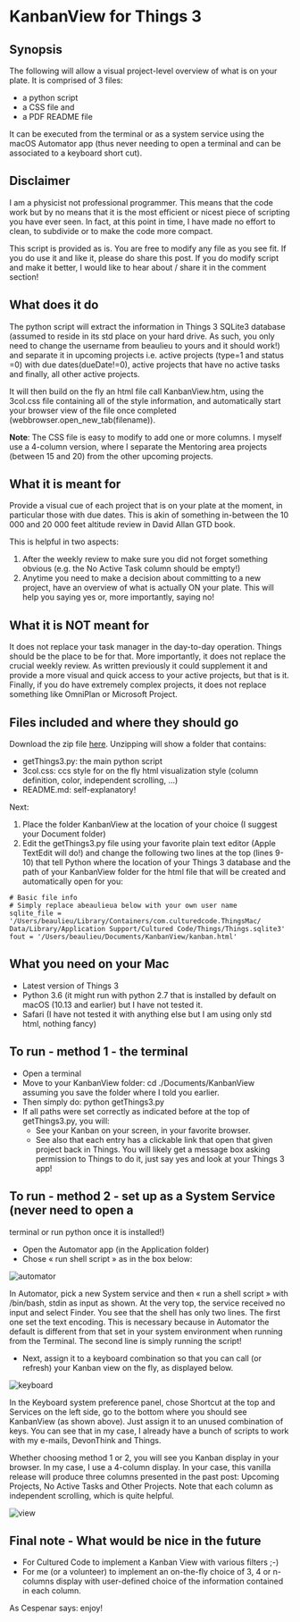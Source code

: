 # KanbanView for Things 3

## Synopsis

The following will allow a visual project-level overview of what is on your plate. It is comprised of 3 files:

- a python script
- a CSS file and
- a PDF README file

It can be executed from the terminal or as a system service using the
macOS Automator app (thus never needing to open a terminal and can be
associated to a keyboard short cut).

## Disclaimer

I am a physicist not professional programmer. This means that the code work but by no means that it is the most efficient or nicest piece of scripting you have ever seen. In fact, at this point in time, I have made no effort to clean, to subdivide or to make the code more compact.

This script is provided as is. You are free to modify any file as you see fit. If you do use it and like it, please do share this post. If you do modify script and make it better, I would like to hear about / share it in the comment section!

## What does it do

The python script will extract the information in Things 3 SQLite3 database (assumed to reside in its std place on your hard drive. As such, you only need to change the username from beaulieu to yours and it should work!) and separate it in upcoming projects i.e. active projects (type=1 and status =0) with due dates(dueDate!=0), active projects that have no active tasks and finally, all other active projects.

It will then build on the fly an html file call KanbanView.htm, using the 3col.css file containing all of the style information, and automatically start your browser view of the file once completed (webbrowser.open_new_tab(filename)).

**Note**: The CSS file is easy to modify to add one or more columns. I myself use a 4-column version, where I separate the Mentoring area projects (between 15 and 20) from the other upcoming projects.

## What it is meant for

Provide a visual cue of each project that is on your plate at the moment, in particular those with due dates. This is akin of something in-between the 10 000 and 20 000 feet altitude review in David Allan GTD book.

This is helpful in two aspects:

1. After the weekly review to make sure you did not forget something obvious (e.g. the No Active Task column should be empty!)
2. Anytime you need to make a decision about committing to a new project, have an overview of what is actually ON your plate. This will help you saying yes or, more importantly, saying no!

## What it is NOT meant for

It does not replace your task manager in the day-to-day operation. Things should be the place to be for that. More importantly, it does not replace the crucial weekly review. As written previously it could supplement it and provide a more visual and quick access to your active projects, but that is it. Finally, if you do have extremely complex projects, it does not replace something like OmniPlan or Microsoft Project.

## Files included and where they should go

Download the zip file [here](archive/master.zip). Unzipping will show a folder that contains:

- getThings3.py: the main python script
- 3col.css: ccs style for on the fly html visualization style (column definition, color, independent scrolling, ...)
- README.md: self-explanatory!

Next:

1. Place the folder KanbanView at the location of your choice (I suggest your Document folder)
2. Edit the getThings3.py file using your favorite plain text editor (Apple TextEdit will do!) and change the following two lines at the top (lines 9-10) that tell Python where the location of your Things 3 database and the path of your KanbanView folder for the html file that will be created and automatically open for you:

```text
# Basic file info
# Simply replace abeaulieua below with your own user name
sqlite_file = '/Users/beaulieu/Library/Containers/com.culturedcode.ThingsMac/
Data/Library/Application Support/Cultured Code/Things/Things.sqlite3'
fout = '/Users/beaulieu/Documents/KanbanView/kanban.html'
```

## What you need on your Mac

- Latest version of Things 3
- Python 3.6 (it might run with python 2.7 that is installed by default on macOS (10.13 and earlier) but I have not tested it.
- Safari (I have not tested it with anything else but I am using only std html, nothing fancy)

## To run - method 1 - the terminal

- Open a terminal
- Move to your KanbanView folder: cd ./Documents/KanbanView assuming you save the folder where I told you earlier.
- Then simply do: python getThings3.py
- If all paths were set correctly as indicated before at the top of getThings3.py, you will:
  - See your Kanban on your screen, in your favorite browser.
  - See also that each entry has a clickable link that open that given project back in Things. You will likely get a message box asking permission to Things to do it, just say yes and look at your Things 3 app!

## To run - method 2 - set up as a System Service (never need to open a
terminal or run python once it is installed!)

- Open the Automator app (in the Application folder)
- Chose « run shell script » as in the box below:

![automator](doc/automator.png)

In Automator, pick a new System service and then « run a shell script » with /bin/bash, stdin as input as shown. At the very top, the service received no input and select Finder. You see that the shell has only two lines. The first one set the text encoding. This is necessary because in Automator the default is different from that set in your system environment when running from the Terminal. The second line is simply running the script!

- Next, assign it to a keyboard combination so that you can call (or refresh) your Kanban view on the fly, as displayed below.

![keyboard](doc/keyboard.png)

In the Keyboard system preference panel, chose Shortcut at the top and Services on the left side, go to the bottom where you should see KanbanView (as shown above). Just assign it to an unused combination of keys. You can see that in my case, I already have a bunch of scripts to work with my e-mails, DevonThink and Things.

Whether choosing method 1 or 2, you will see you Kanban display in your browser. In my case, I use a 4-column display. In your case, this vanilla release will produce three columns presented in the past post: Upcoming Projects, No Active Tasks and Other Projects. Note that each column as independent scrolling, which is quite helpful.

![view](doc/view.png)

## Final note - What would be nice in the future

- For Cultured Code to implement a Kanban View with various filters ;-)
- For me (or a volunteer) to implement an on-the-fly choice of 3, 4 or n-columns display with user-defined choice of the information contained in each column.

As Cespenar says: enjoy!


